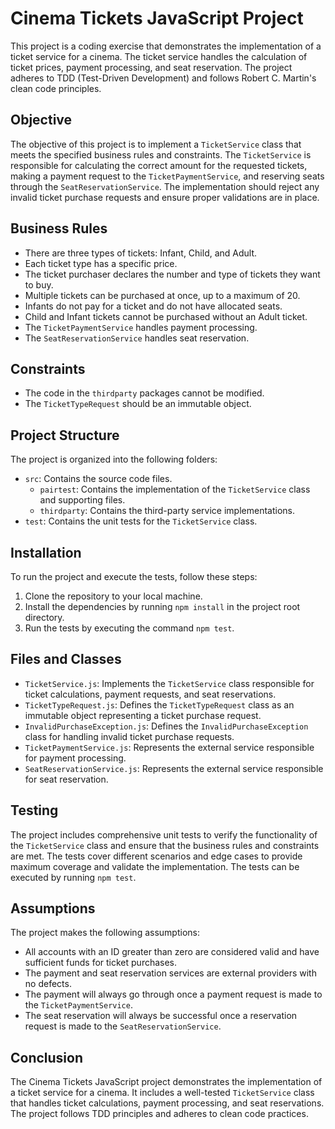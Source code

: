 # Cinema Tickets JavaScript Project

This project is a coding exercise that demonstrates the implementation of a ticket service for a cinema. The ticket service handles the calculation of ticket prices, payment processing, and seat reservation. The project adheres to TDD (Test-Driven Development) and follows Robert C. Martin's clean code principles.

## Objective

The objective of this project is to implement a `TicketService` class that meets the specified business rules and constraints. The `TicketService` is responsible for calculating the correct amount for the requested tickets, making a payment request to the `TicketPaymentService`, and reserving seats through the `SeatReservationService`. The implementation should reject any invalid ticket purchase requests and ensure proper validations are in place.

## Business Rules

- There are three types of tickets: Infant, Child, and Adult.
- Each ticket type has a specific price.
- The ticket purchaser declares the number and type of tickets they want to buy.
- Multiple tickets can be purchased at once, up to a maximum of 20.
- Infants do not pay for a ticket and do not have allocated seats.
- Child and Infant tickets cannot be purchased without an Adult ticket.
- The `TicketPaymentService` handles payment processing.
- The `SeatReservationService` handles seat reservation.

## Constraints

- The code in the `thirdparty` packages cannot be modified.
- The `TicketTypeRequest` should be an immutable object.

## Project Structure

The project is organized into the following folders:

- `src`: Contains the source code files.
  - `pairtest`: Contains the implementation of the `TicketService` class and supporting files.
  - `thirdparty`: Contains the third-party service implementations.
- `test`: Contains the unit tests for the `TicketService` class.

## Installation

To run the project and execute the tests, follow these steps:

1. Clone the repository to your local machine.
2. Install the dependencies by running `npm install` in the project root directory.
3. Run the tests by executing the command `npm test`.

## Files and Classes

- `TicketService.js`: Implements the `TicketService` class responsible for ticket calculations, payment requests, and seat reservations.
- `TicketTypeRequest.js`: Defines the `TicketTypeRequest` class as an immutable object representing a ticket purchase request.
- `InvalidPurchaseException.js`: Defines the `InvalidPurchaseException` class for handling invalid ticket purchase requests.
- `TicketPaymentService.js`: Represents the external service responsible for payment processing.
- `SeatReservationService.js`: Represents the external service responsible for seat reservation.

## Testing

The project includes comprehensive unit tests to verify the functionality of the `TicketService` class and ensure that the business rules and constraints are met. The tests cover different scenarios and edge cases to provide maximum coverage and validate the implementation. The tests can be executed by running `npm test`.

## Assumptions

The project makes the following assumptions:

- All accounts with an ID greater than zero are considered valid and have sufficient funds for ticket purchases.
- The payment and seat reservation services are external providers with no defects.
- The payment will always go through once a payment request is made to the `TicketPaymentService`.
- The seat reservation will always be successful once a reservation request is made to the `SeatReservationService`.

## Conclusion

The Cinema Tickets JavaScript project demonstrates the implementation of a ticket service for a cinema. It includes a well-tested `TicketService` class that handles ticket calculations, payment processing, and seat reservations. The project follows TDD principles and adheres to clean code practices.